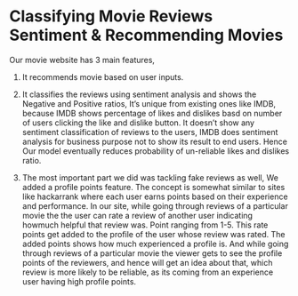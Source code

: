 # Classifying Movie Reviews Sentiment & Recommending Movies

Our movie website has 3 main features,

1. It recommends movie based on user inputs.

2. It classifies the reviews using sentiment analysis and shows the Negative and Positive ratios,
It’s unique from existing ones like IMDB, because IMDB shows percentage of likes and dislikes
basd on number of users clicking the like and dislike button. It doesn’t show any sentiment
classification of reviews to the users, IMDB does sentiment analysis for business purpose not
to show its result to end users.
Hence Our model eventually reduces probability of un-reliable likes and dislikes ratio.

3. The most important part we did was tackling fake reviews as well, We added a profile
points feature. The concept is somewhat similar to sites like hackarrank where each user
earns points based on their experience and performance.
In our site, while going through reviews of a particular movie the the user can rate a review of
another user indicating howmuch helpful that review was. Point ranging from 1-5. This rate
points get added to the profile of the user whose review was rated.
The added points shows how much experienced a profile is.
And while going through reviews of a particular movie the viewer gets to see the profile points
of the reviewers, and hence will get an idea about that, which review is more likely to be reliable, as its coming from an experience user having high profile points.

